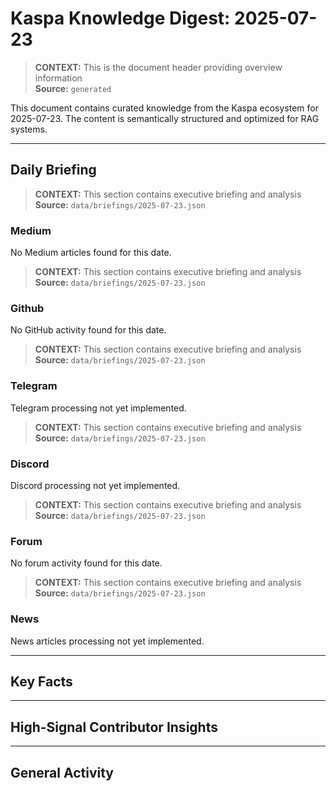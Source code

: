 # Kaspa Knowledge Digest: 2025-07-23

> **CONTEXT:** This is the document header providing overview information  
> **Source:** `generated`

This document contains curated knowledge from the Kaspa ecosystem
for 2025-07-23. The content is semantically structured and optimized
for RAG systems.

---

## Daily Briefing

> **CONTEXT:** This section contains executive briefing and analysis  
> **Source:** `data/briefings/2025-07-23.json`

### Medium

No Medium articles found for this date.

> **CONTEXT:** This section contains executive briefing and analysis  
> **Source:** `data/briefings/2025-07-23.json`

### Github

No GitHub activity found for this date.

> **CONTEXT:** This section contains executive briefing and analysis  
> **Source:** `data/briefings/2025-07-23.json`

### Telegram

Telegram processing not yet implemented.

> **CONTEXT:** This section contains executive briefing and analysis  
> **Source:** `data/briefings/2025-07-23.json`

### Discord

Discord processing not yet implemented.

> **CONTEXT:** This section contains executive briefing and analysis  
> **Source:** `data/briefings/2025-07-23.json`

### Forum

No forum activity found for this date.

> **CONTEXT:** This section contains executive briefing and analysis  
> **Source:** `data/briefings/2025-07-23.json`

### News

News articles processing not yet implemented.

---

## Key Facts



---

## High-Signal Contributor Insights



---

## General Activity

